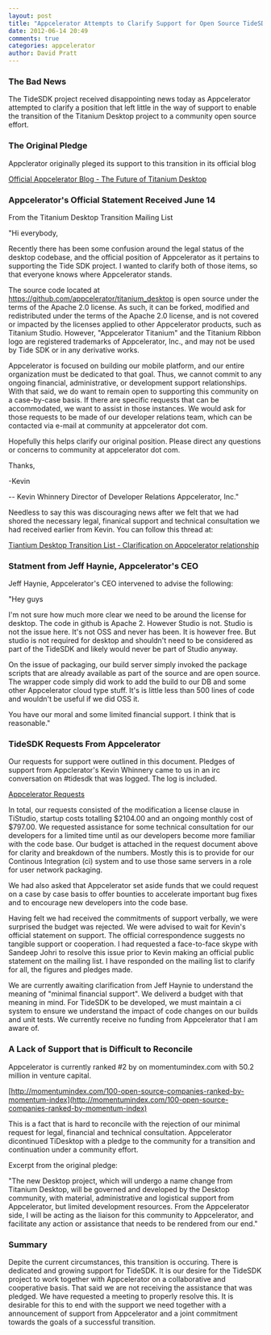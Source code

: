 ```yaml
---
layout: post
title: "Appcelerator Attempts to Clarify Support for Open Source TideSDK"
date: 2012-06-14 20:49
comments: true
categories: appcelerator
author: David Pratt
---
```


### The Bad News

The TideSDK project received disappointing news today as Appcelerator attempted to clarify a position that left little in the way of support to enable the transition of the Titanium Desktop project to a community open source effort.

### The Original Pledge

Appclerator originally pleged its support to this transition in its official blog

[Official Appcelerator Blog - The Future of Titanium Desktop](http://developer.appcelerator.com/blog/2012/01/the-future-of-titanium-desktop.html)

### Appcelerator's Official Statement Received June 14

From the Titanium Desktop Transition Mailing List

"Hi everybody,

Recently there has been some confusion around the legal status of the desktop codebase, and the official position of Appcelerator as it pertains to supporting the Tide SDK project.  I wanted to clarify both of those items, so that everyone knows where Appcelerator stands.

The source code located at https://github.com/appcelerator/titanium_desktop is open source under the terms of the Apache 2.0 license.  As such, it can be forked, modified and redistributed under the terms of the Apache 2.0 license, and is not covered or impacted by the licenses applied to other Appcelerator products, such as Titanium Studio.  However, "Appcelerator Titanium" and the Titanium Ribbon logo are registered trademarks of Appcelerator, Inc., and may not be used by Tide SDK or in any derivative works.

Appcelerator is focused on building our mobile platform, and our entire organization must be dedicated to that goal.  Thus, we cannot commit to any ongoing financial, administrative, or development support relationships. With that said, we do want to remain open to supporting this community on a case-by-case basis.  If there are specific requests that can be accommodated, we want to assist in those instances.  We would ask for those requests to be made of our developer relations team, which can be contacted via e-mail at community at appcelerator dot com.

Hopefully this helps clarify our original position.  Please direct any questions or concerns to community at appcelerator dot com.

Thanks,

-Kevin

-- 
Kevin Whinnery
Director of Developer Relations
Appcelerator, Inc."

Needless to say this was discouraging news after we felt that we had shored the necessary legal, finanical support and technical consultation we had received earlier from Kevin. You can follow this thread at:

[Tiantium Desktop Transition List - Clarification on Appcelerator relationship](https://groups.google.com/forum/?fromgroups#!topic/titanium-desktop-transition/IUe7S8lYNs0)

### Statment from Jeff Haynie, Appcelerator's CEO

Jeff Haynie, Appcelerator's CEO intervened to advise the following:

"Hey guys

I'm not sure how much more clear we need to be around the license for desktop. The code in github is Apache 2. However Studio is not. Studio is not the issue here. It's not OSS and never has been. It is however free. But studio is not required for desktop and shouldn't need to be considered as part of the TideSDK and likely would never be part of Studio anyway.

On the issue of packaging, our build server simply invoked the package scripts that are already available as part of the source and are open source. The wrapper code simply did work to add the build to our DB and some other Appcelerator cloud type stuff. It's is little less than 500 lines of code and wouldn't be useful if we did OSS it.

You have our moral and some limited financial support. I think that is reasonable."

### TideSDK Requests From Appcelerator

Our requests for support were outlined in this document. Pledges of support from Appclerator's Kevin Whinnery came to us in an irc conversation on #tidesdk that was logged. The log is included.

[Appcelerator Requests](https://github.com/TideSDK/TideSDK/wiki/Appcelerator-requests)

In total, our requests consisted of the modification a license clause in TiStudio, startup costs totalling $2104.00 and an ongoing monthly cost of $797.00. We requested assistance for some technical consultation for our developers for a limited time until as our developers become more familiar with the code base. Our budget is attached in the request document above for clarity and breakdown of the numbers. Mostly this is to provide for our Continous Integration (ci) system and to use those same servers in a role for user network packaging.

We had also asked that Appcelerator set aside funds that we could request on a case by case basis to offer bounties to accelerate important bug fixes and to encourage new developers into the code base.

Having felt we had received the commitments of support verbally, we were surprised the budget was rejected. We were advised to wait for Kevin's official statement on support. The official correspondence suggests no tangible support or cooperation. I had requested a face-to-face skype with Sandeep Johri to resolve this issue prior to Kevin making an official public statement on the mailing list. I have responded on the mailing list to clarify for all,  the figures and pledges made.

We are currently awaiting clarification from Jeff Haynie to understand the meaning of "minimal financial support". We deliverd a budget with that meaning in mind. For TideSDK to be developed, we must maintain a ci system to ensure we understand the impact of code changes on our builds and unit tests. We currently receive no funding from Appcelerator that I am aware of.

### A Lack of Support that is Difficult to Reconcile

Appcelerator is currently ranked #2 by on momentumindex.com with 50.2 million in venture capital. 

[http://momentumindex.com/100-open-source-companies-ranked-by-momentum-index](http://momentumindex.com/100-open-source-companies-ranked-by-momentum-index)

This is a fact that is hard to reconcile with the rejection of our minimal request for legal, financial and technical consultation. Appcelerator dicontinued TiDesktop with a pledge to the community for a transition and continuation under a community effort.

Excerpt from the original pledge:

"The new Desktop project, which will undergo a name change from Titanium Desktop, will be governed and developed by the Desktop community, with material, administrative and logistical support from Appcelerator, but limited development resources. From the Appcelerator side, I will be acting as the liaison for this community to Appcelerator, and facilitate any action or assistance that needs to be rendered from our end."

### Summary

Depite the current circumstances, this transition is occuring. There is dedicated and growing support for TideSDK. It is our desire for the TideSDK project to work together with Appcelerator on a collaborative and cooperative basis. That said we are not receiving the assistance that was pledged. We have requested a meeting to properly resolve this. It is desirable for this to end with the support we need together with a announcement of support from Appcelerator and a joint commitment towards the goals of a successful transition.









